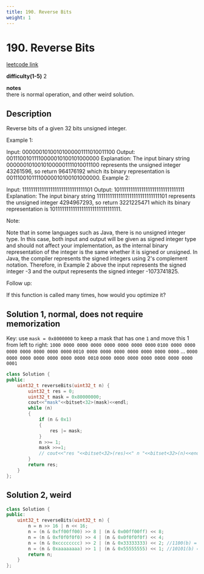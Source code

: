 ```yaml
---
title: 190. Reverse Bits
weight: 1
---
```

# 190. Reverse Bits
[leetcode link](https://leetcode.com/problems/reverse-bits/)

**difficulty(1-5)** 
2

**notes**   
there is normal operation, and other weird solution. 

## Description
Reverse bits of a given 32 bits unsigned integer.
 

Example 1:

Input: 00000010100101000001111010011100
Output: 00111001011110000010100101000000
Explanation: The input binary string 00000010100101000001111010011100 represents the unsigned integer 43261596, so return 964176192 which its binary representation is 00111001011110000010100101000000.
Example 2:

Input: 11111111111111111111111111111101
Output: 10111111111111111111111111111111
Explanation: The input binary string 11111111111111111111111111111101 represents the unsigned integer 4294967293, so return 3221225471 which its binary representation is 10111111111111111111111111111111.
 

Note:

Note that in some languages such as Java, there is no unsigned integer type. In this case, both input and output will be given as signed integer type and should not affect your implementation, as the internal binary representation of the integer is the same whether it is signed or unsigned.
In Java, the compiler represents the signed integers using 2's complement notation. Therefore, in Example 2 above the input represents the signed integer -3 and the output represents the signed integer -1073741825.
 

Follow up:

If this function is called many times, how would you optimize it?


## Solution 1, normal, does not require memorization
Key: use `mask = 0x8000000` to keep a mask that has one `1` and move this 1 from left to right: 
`1000 0000 0000 0000 0000 0000 0000 0000`
`0100 0000 0000 0000 0000 0000 0000 0000`
`0010 0000 0000 0000 0000 0000 0000 0000`
...
`0000 0000 0000 0000 0000 0000 0000 0010`
`0000 0000 0000 0000 0000 0000 0000 0001`


```c++
class Solution {
public:
    uint32_t reverseBits(uint32_t n) {
        uint32_t res = 0;
        uint32_t mask = 0x80000000;
        cout<<"mask"<<bitset<32>(mask)<<endl;
        while (n)
        {
            if (n & 0x1)
            {
                res |= mask;
            }
            n >>= 1;
            mask >>=1;
            // cout<<"res "<<bitset<32>(res)<<" n "<<bitset<32>(n)<<endl;
        }
        return res;
    }
};
```

## Solution 2, weird
```c++
class Solution {
public:
    uint32_t reverseBits(uint32_t n) {
        n = n >> 16 | n << 16;
        n = (n & 0xff00ff00) >> 8 | (n & 0x00ff00ff) << 8;
        n = (n & 0xf0f0f0f0) >> 4 | (n & 0x0f0f0f0f) << 4;
        n = (n & 0xcccccccc) >> 2 | (n & 0x33333333) << 2; //1100(b) = c(h) , 0011(b) = 3(h)
        n = (n & 0xaaaaaaaa) >> 1 | (n & 0x55555555) << 1; //10101(b) = a(h), 0101(b) = 5(h)
        return n;
    }
};
```


